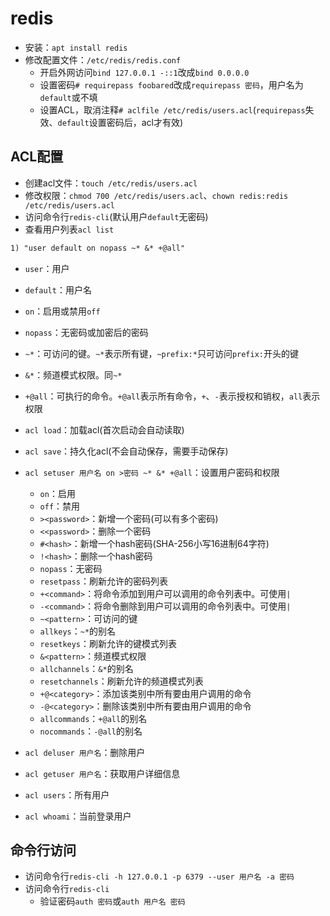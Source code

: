 # redis

- 安装：`apt install redis`
- 修改配置文件：`/etc/redis/redis.conf`
  - 开启外网访问`bind 127.0.0.1 -::1`改成`bind 0.0.0.0`
  - 设置密码`# requirepass foobared`改成`requirepass 密码`，用户名为`default`或不填
  - 设置ACL，取消注释`# aclfile /etc/redis/users.acl`(`requirepass`失效、`default`设置密码后，acl才有效)

## ACL配置

- 创建acl文件：`touch /etc/redis/users.acl`
- 修改权限：`chmod 700 /etc/redis/users.acl`、`chown redis:redis /etc/redis/users.acl`
- 访问命令行`redis-cli`(默认用户`default`无密码)
- 查看用户列表`acl list`

```txt
1) "user default on nopass ~* &* +@all"
```

- `user`：用户
- `default`：用户名
- `on`：启用或禁用`off`
- `nopass`：无密码或加密后的密码
- `~*`：可访问的键。`~*`表示所有键，`~prefix:*`只可访问`prefix:`开头的键
- `&*`：频道模式权限。同`~*`
- `+@all`：可执行的命令。`+@all`表示所有命令，`+`、`-`表示授权和销权，`all`表示权限

- `acl load`：加载acl(首次启动会自动读取)
- `acl save`：持久化acl(不会自动保存，需要手动保存)
- `acl setuser 用户名 on >密码 ~* &* +@all`：设置用户密码和权限
  - `on`：启用
  - `off`：禁用
  - `><password>`：新增一个密码(可以有多个密码)
  - `<<password>`：删除一个密码
  - `#<hash>`：新增一个hash密码(SHA-256小写16进制64字符)
  - `!<hash>`：删除一个hash密码
  - `nopass`：无密码
  - `resetpass`：刷新允许的密码列表
  - `+<command>`：将命令添加到用户可以调用的命令列表中。可使用`|`
  - `-<command>`：将命令删除到用户可以调用的命令列表中。可使用`|`
  - `~<pattern>`：可访问的键
  - `allkeys`：`~*`的别名
  - `resetkeys`：刷新允许的键模式列表
  - `&<pattern>`：频道模式权限
  - `allchannels`：`&*`的别名
  - `resetchannels`：刷新允许的频道模式列表
  - `+@<category>`：添加该类别中所有要由用户调用的命令
  - `-@<category>`：删除该类别中所有要由用户调用的命令
  - `allcommands`：`+@all`的别名
  - `nocommands`：`-@all`的别名
- `acl deluser 用户名`：删除用户
- `acl getuser 用户名`：获取用户详细信息
- `acl users`：所有用户
- `acl whoami`：当前登录用户

## 命令行访问

- 访问命令行`redis-cli -h 127.0.0.1 -p 6379 --user 用户名 -a 密码`
- 访问命令行`redis-cli`
  - 验证密码`auth 密码`或`auth 用户名 密码`
